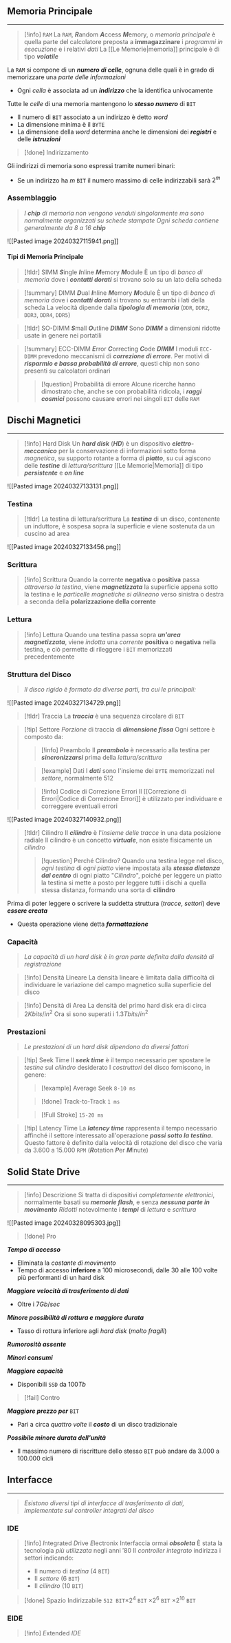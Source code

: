 ## Memoria Principale
---
>[!info] `RAM`
>La `RAM`, ***R***andom ***A***ccess ***M***emory, o *memoria principale* è quella parte del calcolatore preposta a **immagazzinare** i *programmi in esecuzione* e i relativi *dati*
>La [[Le Memorie|memoria]] principale è di tipo ***volatile***

La `RAM` si compone di un ***numero di celle***, ognuna delle quali è in grado di memorizzare una *parte delle informazioni*
- Ogni *cella* è associata ad un ***indirizzo*** che la identifica univocamente

 Tutte le *celle* di una memoria mantengono lo ***stesso numero*** di `BIT`
 - Il numero di `BIT` associato a un indirizzo è detto *word*
 - La dimensione minima è il `BYTE`
 - La dimensione della *word* determina anche le dimensioni dei ***registri*** e delle ***istruzioni***

>[!done] Indirizzamento

Gli indirizzi di memoria sono espressi tramite numeri binari:
- Se un indirizzo ha $m$ `BIT` il numero massimo di celle indirizzabili sarà $2^m$

### Assemblaggio
>*I **chip** di memoria non vengono venduti singolarmente ma sono normalmente organizzati su schede stampate*
>*Ogni scheda contiene generalmente da $8$ a $16$ **chip***

![[Pasted image 20240327115941.png]]

#### Tipi di Memoria Principale
>[!tldr] SIMM
>***S***ingle ***I***nline ***M***emory ***M***odule
>È un tipo di *banco di memoria* dove i ***contatti dorati*** si trovano solo su un lato della scheda

>[!summary] DIMM
>***D***ual ***I***nline ***M***emory ***M***odule
>È un tipo di *banco di memoria* dove i ***contatti dorati*** si trovano su entrambi i lati della scheda
>La velocità dipende dalla ***tipologia di memoria*** (`DDR`, `DDR2`, `DDR3`, `DDR4`, `DDR5`)

>[!tldr] SO-DIMM
>***S***mall ***O***utline ***DIMM***
>Sono ***DIMM*** a dimensioni ridotte usate in genere nei portatili

>[!summary] ECC-DIMM
>***E***rror ***C***orrecting ***C***ode ***DIMM***
>I moduli `ECC-DIMM` prevedono meccanismi di ***correzione di errore***.
>Per motivi di ***risparmio e bassa probabilità di errore***, questi chip non sono presenti su calcolatori ordinari
>>[!question] Probabilità di errore
>>Alcune ricerche hanno dimostrato che, anche se con probabilità ridicola, i ***raggi cosmici*** possono causare errori nei singoli `BIT` delle `RAM`

## Dischi Magnetici
---
>[!info] Hard Disk
>Un ***hard disk*** (***HD***) è un dispositivo ***elettro-meccanico*** per la conservazione di informazioni sotto forma *magnetica*, su supporto rotante a forma di ***piatto***, su cui agiscono delle ***testine*** di *lettura/scrittura*
>[[Le Memorie|Memoria]] di tipo ***persistente*** e ***on line***

![[Pasted image 20240327133131.png]]
### Testina
>[!tldr] La testina di lettura/scrittura
>La ***testina*** di un disco, contenente un induttore, è sospesa sopra la superficie e viene sostenuta da un cuscino ad area

![[Pasted image 20240327133456.png]]

### Scrittura
>[!info] Scrittura
>Quando la corrente **negativa** o **positiva** passa *attraverso la testina*, viene ***magnetizzata*** la superficie appena sotto la testina e le *particelle magnetiche si allineano* verso sinistra o destra a seconda della **polarizzazione della corrente**

### Lettura
>[!info] Lettura
>Quando una testina passa sopra ***un'area magnetizzata***, viene *indotta* una *corrente* **positiva** o **negativa** nella testina, e ciò permette di rileggere i `BIT` memorizzati precedentemente

### Struttura del Disco
>*Il disco rigido è formato da diverse parti, tra cui le principali:*


![[Pasted image 20240327134729.png]]

>[!tldr] Traccia
>La ***traccia*** è una sequenza circolare di `BIT`

>[!tip] Settore
>*Porzione* di traccia di ***dimensione fissa***
>Ogni settore è composto da:
>>[!info] Preambolo
>>Il ***preambolo*** è necessario alla testina per ***sincronizzarsi*** prima della *lettura/scrittura*
>
>>[!example] Dati
>>I ***dati*** sono l'insieme dei `BYTE` memorizzati nel *settore*, normalmente $512$
>
>>[!info] Codice di Correzione Errori
>>Il [[Correzione di Errori|Codice di Correzione Errori]] è utilizzato per individuare e correggere eventuali errori

![[Pasted image 20240327140932.png]]
>[!tldr] Cilindro
>Il ***cilindro*** è l'*insieme delle tracce* in una data posizione radiale
>Il cilindro è un concetto ***virtuale***, non esiste fisicamente un *cilindro*
>>[!question] Perché Cilindro?
>>Quando una testina legge nel disco, *ogni testina* di *ogni piatto* viene impostata alla ***stessa distanza dal centro*** di ogni piatto
>>"*Cilindro*", poiché per leggere un piatto la testina si mette a posto per leggere tutti i dischi a quella stessa distanza, formando una sorta di **cilindro**

Prima di poter leggere o scrivere la suddetta struttura (*tracce*, *settori*) deve ***essere creata***
- Questa operazione viene detta ***formattazione***

### Capacità
>*La capacità di un hard disk è in gran parte definita dalla densità di registrazione*

>[!info] Densità Lineare
>La densità lineare è limitata dalla difficoltà di individuare le variazione del campo magnetico sulla superficie del disco

>[!info] Densità di Area
>La densità del primo hard disk era di circa $2Kbits/in^2$
>Ora si sono superati i $1.3 Tbits/in^2$

### Prestazioni
>*Le prestazioni di un hard disk dipendono da diversi fattori*

>[!tip] Seek Time
>Il ***seek time*** è il tempo necessario per spostare le *testine* sul *cilindro* desiderato
>I *costruttori* del disco forniscono, in genere:
>>[!example] Average Seek
>>`8-10 ms`
>
>>[!done] Track-to-Track
>>`1 ms`
>
>>[!Full Stroke]
>>`15-20 ms`

>[!tip] Latency Time
>La ***latency time*** rappresenta il tempo necessario affinché il settore interessato all'operazione ***passi sotto la testina***.
>Questo fattore è definito dalla velocità di rotazione del disco che varia da $3.600$ a $15.000$ `RPM` (***R***otation ***P***er ***M***inute)

## Solid State Drive
---
>[!info] Descrizione
>Si tratta di dispositivi *completamente elettronici*, normalmente basati su ***memorie flash***, e senza ***nessuna parte in movimento***
>*Ridotti* notevolmente i ***tempi*** di *lettura* e *scrittura*

![[Pasted image 20240328095303.jpg]]

>[!done] Pro

***Tempo di accesso***
- Eliminata la *costante di movimento*
- Tempo di accesso **inferiore** a 100 microsecondi, dalle 30 alle 100 volte più performanti di un hard disk

***Maggiore velocità di trasferimento di dati***
- Oltre i $7 Gb/sec$

***Minore possibilità di rottura e maggiore durata***
- Tasso di rottura inferiore agli *hard disk* (*molto fragili*)

***Rumorosità assente***

***Minori consumi***

***Maggiore capacità***
- Disponibili `SSD` da $100Tb$

>[!fail] Contro

***Maggiore prezzo per*** `BIT`
- Pari a circa *quattro volte* il ***costo*** di un disco tradizionale

***Possibile minore durata dell'unità***
- Il massimo numero di riscritture dello stesso `BIT` può andare da $3.000$ a $100.000$ cicli

## Interfacce
---
>*Esistono diversi tipi di interfacce di trasferimento di dati, implementate sui controller integrati del disco*

### IDE
>[!info] *I*ntegrated *D*rive *E*lectronix
>Interfaccia ormai ***obsoleta***
>È stata la tecnologia *più utilizzata* negli anni $'80$ 
>Il *controller integrato* indirizza i settori indicando:
>- Il numero di *testina* (4 `BIT`)
>- Il *settore* (6 `BIT`)
>- Il *cilindro* (10 `BIT`)
>

>[!done] Spazio Indirizzabile
>`512 BIT`$\times 2^4$ `BIT` $\times 2^6$ `BIT` $\times 2^{10}$ `BIT`


### EIDE
>[!info] *E*xtended *IDE*
>